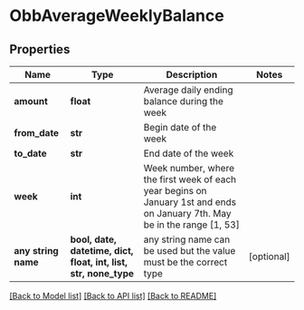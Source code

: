 # ObbAverageWeeklyBalance


## Properties
Name | Type | Description | Notes
------------ | ------------- | ------------- | -------------
**amount** | **float** | Average daily ending balance during the week | 
**from_date** | **str** | Begin date of the week | 
**to_date** | **str** | End date of the week | 
**week** | **int** | Week number, where the first week of each year begins on January 1st and ends on January 7th. May be in the range [1, 53] | 
**any string name** | **bool, date, datetime, dict, float, int, list, str, none_type** | any string name can be used but the value must be the correct type | [optional]

[[Back to Model list]](../README.md#documentation-for-models) [[Back to API list]](../README.md#documentation-for-api-endpoints) [[Back to README]](../README.md)


